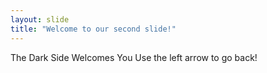 ```yaml
---
layout: slide
title: "Welcome to our second slide!"
---
```

The Dark Side Welcomes You
Use the left arrow to go back!
